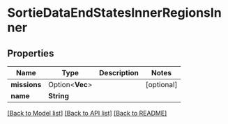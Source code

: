 # SortieDataEndStatesInnerRegionsInner

## Properties

Name | Type | Description | Notes
------------ | ------------- | ------------- | -------------
**missions** | Option<**Vec<String>**> |  | [optional]
**name** | **String** |  | 

[[Back to Model list]](../README.md#documentation-for-models) [[Back to API list]](../README.md#documentation-for-api-endpoints) [[Back to README]](../README.md)


